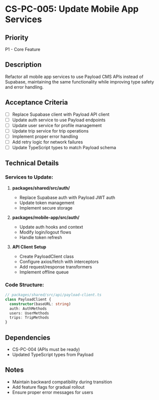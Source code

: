 # CS-PC-005: Update Mobile App Services

## Priority
P1 - Core Feature

## Description
Refactor all mobile app services to use Payload CMS APIs instead of Supabase, maintaining the same functionality while improving type safety and error handling.

## Acceptance Criteria
- [ ] Replace Supabase client with Payload API client
- [ ] Update auth service to use Payload endpoints
- [ ] Update user service for profile management
- [ ] Update trip service for trip operations
- [ ] Implement proper error handling
- [ ] Add retry logic for network failures
- [ ] Update TypeScript types to match Payload schema

## Technical Details

### Services to Update:
1. **packages/shared/src/auth/**
   - Replace Supabase auth with Payload JWT auth
   - Update token management
   - Implement secure storage

2. **packages/mobile-app/src/auth/**
   - Update auth hooks and context
   - Modify login/logout flows
   - Handle token refresh

3. **API Client Setup**
   - Create PayloadClient class
   - Configure axios/fetch with interceptors
   - Add request/response transformers
   - Implement offline queue

### Code Structure:
```typescript
// packages/shared/src/api/payload-client.ts
class PayloadClient {
  constructor(baseURL: string)
  auth: AuthMethods
  users: UserMethods
  trips: TripMethods
}
```

## Dependencies
- CS-PC-004 (APIs must be ready)
- Updated TypeScript types from Payload

## Notes
- Maintain backward compatibility during transition
- Add feature flags for gradual rollout
- Ensure proper error messages for users